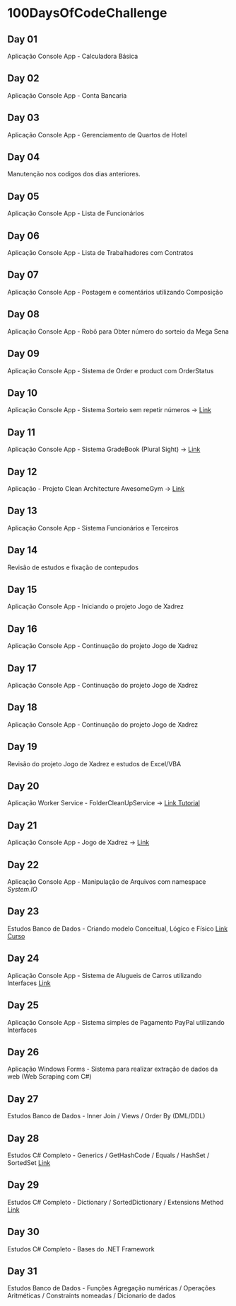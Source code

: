 # 100DaysOfCodeChallenge

## Day 01
Aplicação Console App - Calculadora Básica

## Day 02
Aplicação Console App - Conta Bancaria

## Day 03
Aplicação Console App - Gerenciamento de Quartos de Hotel

## Day 04
Manutenção nos codigos dos dias anteriores.

## Day 05
Aplicação Console App - Lista de Funcionários

## Day 06
Aplicação Console App - Lista de Trabalhadores com Contratos

## Day 07
Aplicação Console App - Postagem e comentários utilizando Composição

## Day 08
Aplicação Console App - Robô para Obter número do sorteio da Mega Sena

## Day 09
Aplicação Console App - Sistema de Order e product com OrderStatus

## Day 10
Aplicação Console App - Sistema Sorteio sem repetir números -> [Link](https://github.com/pmarcelojr/csharp-POO/tree/main/ExerciciosGerais/SorteioSemRepetir)

## Day 11
Aplicação Console App - Sistema GradeBook (Plural Sight) -> [Link](https://github.com/pmarcelojr/csharp-POO/tree/main/gradebook)

## Day 12
Aplicação - Projeto Clean Architecture AwesomeGym -> [Link](https://github.com/pmarcelojr/AwesomeGym)

## Day 13
Aplicação Console App - Sistema Funcionários e Terceiros

## Day 14
Revisão de estudos e fixação de contepudos

## Day 15
Aplicação Console App - Iniciando o projeto Jogo de Xadrez

## Day 16
Aplicação Console App - Continuação do projeto Jogo de Xadrez

## Day 17
Aplicação Console App - Continuação do projeto Jogo de Xadrez

## Day 18
Aplicação Console App - Continuação do projeto Jogo de Xadrez

## Day 19
Revisão do projeto Jogo de Xadrez e estudos de Excel/VBA

## Day 20
Aplicação Worker Service - FolderCleanUpService -> [Link Tutorial](https://www.codeproject.com/Articles/5263939/Build-a-Windows-Worker-Service-Using-NET-Core-3-1)

## Day 21
Aplicação Console App - Jogo de Xadrez -> [Link](https://github.com/pmarcelojr/xadrez-console)

## Day 22
Aplicação Console App - Manipulação de Arquivos com namespace <i>System.IO</i>

## Day 23
Estudos Banco de Dados - Criando modelo Conceitual, Lógico e Físico [Link Curso](https://www.udemy.com/course/bancos-de-dados-relacionais-basico-avancado/)

## Day 24
Aplicação Console App - Sistema de Alugueis de Carros utilizando Interfaces [Link](https://github.com/pmarcelojr/csharp-POO/tree/main/ExerciciosGerais/Interfaces)

## Day 25
Aplicação Console App - Sistema simples de Pagamento PayPal utilizando Interfaces

## Day 26
Aplicação Windows Forms - Sistema para realizar extração de dados da web (Web Scraping com C#)

## Day 27
Estudos Banco de Dados - Inner Join / Views / Order By (DML/DDL)

## Day 28
Estudos C# Completo - Generics / GetHashCode / Equals / HashSet / SortedSet [Link](https://github.com/pmarcelojr/csharp-POO/tree/main/ExerciciosGerais/generics)

## Day 29
Estudos C# Completo - Dictionary / SortedDictionary / Extensions Method [Link](https://github.com/pmarcelojr/csharp-POO/tree/main/ExerciciosGerais/generics)

## Day 30
Estudos C# Completo - Bases do .NET Framework

## Day 31
Estudos Banco de Dados - Funções Agregação numéricas / Operações Aritméticas / Constraints nomeadas / Dicionario de dados

